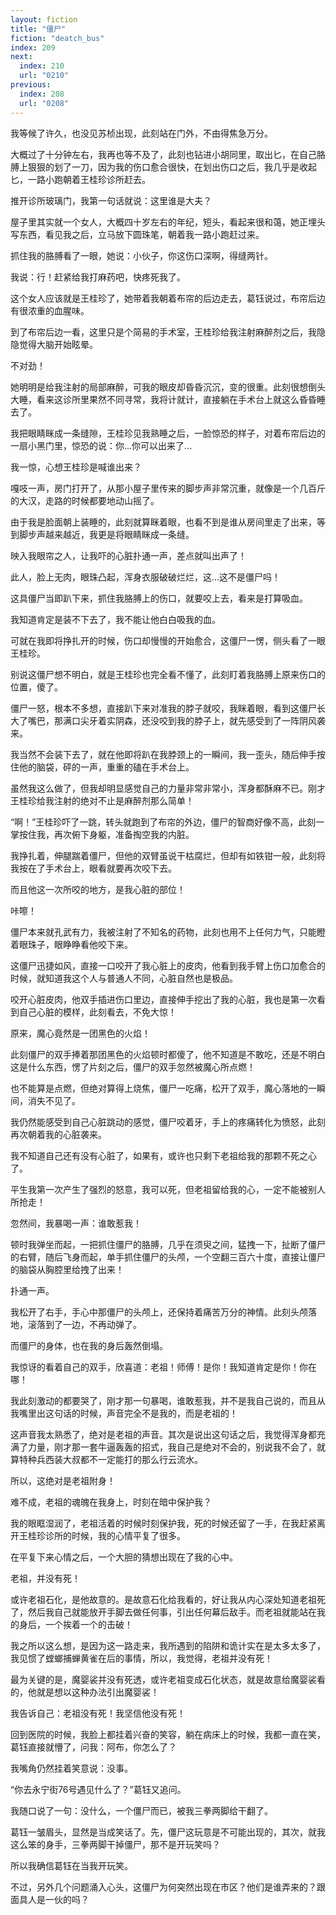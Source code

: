 ```yaml
---
layout: fiction
title: "僵尸"
fiction: "deatch_bus"
index: 209
next:
  index: 210
  url: "0210"
previous:
  index: 208
  url: "0208"
---
```

我等候了许久，也没见苏桢出现，此刻站在门外，不由得焦急万分。

大概过了十分钟左右，我再也等不及了，此刻也钻进小胡同里，取出匕，在自己胳膊上狠狠的划了一刀，因为我的伤口愈合很快，在划出伤口之后，我几乎是收起匕，一路小跑朝着王桂珍诊所赶去。

推开诊所玻璃门，我第一句话就说：这里谁是大夫？

屋子里其实就一个女人，大概四十岁左右的年纪，短头，看起来很和蔼，她正埋头写东西，看见我之后，立马放下圆珠笔，朝着我一路小跑赶过来。

抓住我的胳膊看了一眼，她说：小伙子，你这伤口深啊，得缝两针。

我说：行！赶紧给我打麻药吧，快疼死我了。

这个女人应该就是王桂珍了，她带着我朝着布帘的后边走去，葛钰说过，布帘后边有很浓重的血腥味。

到了布帘后边一看，这里只是个简易的手术室，王桂珍给我注射麻醉剂之后，我隐隐觉得大脑开始眩晕。

不对劲！

她明明是给我注射的局部麻醉，可我的眼皮却昏昏沉沉，变的很重。此刻很想倒头大睡，看来这诊所里果然不同寻常，我将计就计，直接躺在手术台上就这么昏昏睡去了。

我把眼睛眯成一条缝隙，王桂珍见我熟睡之后，一脸惊恐的样子，对着布帘后边的一扇小黑门里，惊恐的说：你...你可以出来了...

我一惊，心想王桂珍是喊谁出来？

嘎吱一声，房门打开了，从那小屋子里传来的脚步声非常沉重，就像是一个几百斤的大汉，走路的时候都要地动山摇了。

由于我是脸面朝上装睡的，此刻就算眯着眼，也看不到是谁从房间里走了出来，等到脚步声越来越近，我更是将眼睛眯成一条缝。

映入我眼帘之人，让我吓的心脏扑通一声，差点就叫出声了！

此人，脸上无肉，眼珠凸起，浑身衣服破破烂烂，这...这不是僵尸吗！

这具僵尸当即趴下来，抓住我胳膊上的伤口，就要咬上去，看来是打算吸血。

我知道肯定是装不下去了，我不能让他白白吸我的血。

可就在我即将挣扎开的时候，伤口却慢慢的开始愈合，这僵尸一愣，侧头看了一眼王桂珍。

别说这僵尸想不明白，就是王桂珍也完全看不懂了，此刻盯着我胳膊上原来伤口的位置，傻了。

僵尸一怒，根本不多想，直接趴下来对准我的脖子就咬，我眯着眼，看到这僵尸长大了嘴巴，那满口尖牙着实阴森，还没咬到我的脖子上，就先感受到了一阵阴风袭来。

我当然不会装下去了，就在他即将趴在我脖颈上的一瞬间，我一歪头，随后伸手按住他的脑袋，砰的一声，重重的磕在手术台上。

虽然我这么做了，但我却明显感觉自己的力量非常非常小，浑身都酥麻不已。刚才王桂珍给我注射的绝对不止是麻醉剂那么简单！

“啊！”王桂珍吓了一跳，转头就跑到了布帘的外边，僵尸的智商好像不高，此刻一掌按住我，再次俯下身躯，准备掏空我的内脏。

我挣扎着，伸腿踹着僵尸，但他的双臂虽说干枯腐烂，但却有如铁钳一般，此刻将我按在了手术台上，眼看就要再次咬下去。

而且他这一次所咬的地方，是我心脏的部位！

咔嚓！

僵尸本来就孔武有力，我被注射了不知名的药物，此刻也用不上任何力气，只能瞪着眼珠子，眼睁睁看他咬下来。

这僵尸迅捷如风，直接一口咬开了我心脏上的皮肉，他看到我手臂上伤口加愈合的时候，就知道我这个人与普通人不同，心脏自然也是极品。

咬开心脏皮肉，他双手插进伤口里边，直接伸手挖出了我的心脏，我也是第一次看到自己心脏的模样，此刻看去，不免大惊！

原来，魔心竟然是一团黑色的火焰！

此刻僵尸的双手捧着那团黑色的火焰顿时都傻了，他不知道是不敢吃，还是不明白这是什么东西，愣了片刻之后，僵尸的双手忽然被魔心所点燃！

也不能算是点燃，但绝对算得上烧焦，僵尸一吃痛，松开了双手，魔心落地的一瞬间，消失不见了。

我仍然能感受到自己心脏跳动的感觉，僵尸咬着牙，手上的疼痛转化为愤怒，此刻再次朝着我的心脏袭来。

我不知道自己还有没有心脏了，如果有，或许也只剩下老祖给我的那颗不死之心了。

平生我第一次产生了强烈的怒意，我可以死，但老祖留给我的心，一定不能被别人所抢走！

忽然间，我暴喝一声：谁敢惹我！

顿时我弹坐而起，一把抓住僵尸的胳膊，几乎在须臾之间，猛拽一下，扯断了僵尸的右臂，随后飞身而起，单手抓住僵尸的头颅，一个空翻三百六十度，直接让僵尸的脑袋从胸腔里给拽了出来！

扑通一声。

我松开了右手，手心中那僵尸的头颅上，还保持着痛苦万分的神情。此刻头颅落地，滚落到了一边，不再动弹了。

而僵尸的身体，也在我的身后轰然倒塌。

我惊讶的看着自己的双手，欣喜道：老祖！师傅！是你！我知道肯定是你！你在哪！

我此刻激动的都要哭了，刚才那一句暴喝，谁敢惹我，并不是我自己说的，而且从我嘴里出这句话的时候，声音完全不是我的，而是老祖的！

这声音我太熟悉了，绝对是老祖的声音。其次是说出这句话之后，我觉得浑身都充满了力量，刚才那一套牛逼轰轰的招式，我自己是绝对不会的，别说我不会了，就算特种兵西装大叔都不一定能打的那么行云流水。

所以，这绝对是老祖附身！

难不成，老祖的魂魄在我身上，时刻在暗中保护我？

我的眼眶湿润了，老祖活着的时候时刻保护我，死的时候还留了一手，在我赶紧离开王桂珍诊所的时候，我的心情平复了很多。

在平复下来心情之后，一个大胆的猜想出现在了我的心中。

老祖，并没有死！

或许老祖石化，是他故意的。是故意石化给我看的，好让我从内心深处知道老祖死了，然后我自己就能放开手脚去做任何事，引出任何幕后敌手。而老祖就能站在我的身后，一个挨着一个的击破！

我之所以这么想，是因为这一路走来，我所遇到的陷阱和诡计实在是太多太多了，我见惯了螳螂捕蝉黄雀在后的事情，所以，我觉得，老祖并没有死！

最为关键的是，魔婴裟并没有死透，或许老祖变成石化状态，就是故意给魔婴裟看的，他就是想以这种办法引出魔婴裟！

我告诉自己：老祖没有死！我坚信他没有死！

回到医院的时候，我脸上都挂着兴奋的笑容，躺在病床上的时候，我都一直在笑，葛钰直接就懵了，问我：阿布，你怎么了？

我嘴角仍然挂着笑意说：没事。

“你去永宁街76号遇见什么了？”葛钰又追问。

我随口说了一句：没什么，一个僵尸而已，被我三拳两脚给干翻了。

葛钰一皱眉头，显然是当成笑话了。先，僵尸这玩意是不可能出现的，其次，就我这么笨的身手，三拳两脚干掉僵尸，那不是开玩笑吗？

所以我确信葛钰在当我开玩笑。

不过，另外几个问题涌入心头，这僵尸为何突然出现在市区？他们是谁弄来的？跟面具人是一伙的吗？